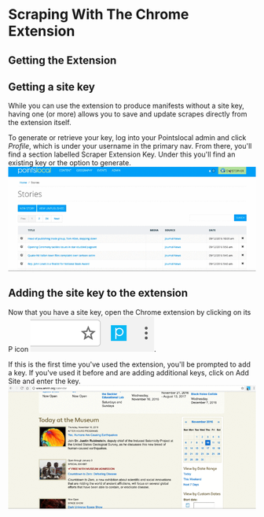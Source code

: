 # Scraping With The Chrome Extension

## Getting the Extension

## Getting a site key
While you can use the extension to produce manifests without a site key, having one (or more) allows you to save and update scrapes directly from the extension itself.

To generate or retrieve your key, log into your Pointslocal admin and click *Profile*, which is under your username in the primary nav.  From there, you'll find a section labelled Scraper Extension Key.  Under this you'll find an existing key or the option to generate.
![Generating Key](img/scrape_key.gif)

## Adding the site key to the extension
Now that you have a site key, open the Chrome extension by clicking on its P icon ![extension](img/scrape_extension_button.png).

If this is the first time you've used the extension, you'll be prompted to add a key.  If you've used it before and are adding additional keys, click on Add Site and enter the key.
![Generating Key](img/scrape_add_site.gif)